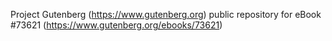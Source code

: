 Project Gutenberg (https://www.gutenberg.org) public repository for
eBook #73621 (https://www.gutenberg.org/ebooks/73621)

